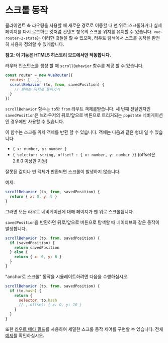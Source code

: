 # 스크롤 동작

클라이언트 측 라우팅을 사용할 때 새로운 경로로 이동할 때 맨 위로 스크롤하거나 실제 페이지를 다시 로드하는 것처럼 컨텐츠 항목의 스크롤 위치를 유지할 수 있습니다. `vue-router-2-state`는 이러한 것들을 할 수 있으며, 라우트 탐색에서 스크롤 동작을 완전히 사용자 정의할 수 있게합니다.

**참고: 이 기능은 HTML5 히스토리 모드에서만 작동합니다.**

라우터 인스턴스를 생성 할 때 `scrollBehavior` 함수를 제공 할 수 있습니다.

```js
const router = new VueRouter({
  routes: [...],
  scrollBehavior (to, from, savedPosition) {
    // 원하는 위치로 돌아가기
  }
})
```

`scrollBehavior` 함수는 `to`와 `from` 라우트 객체를받습니다. 세 번째 전달인자인 `savedPosition`은 브라우저의 뒤로/앞으로 버튼으로 트리거되는 `popstate` 네비게이션인 경우에만 사용할 수 있습니다.

이 함수는 스크롤 위치 객체를 반환 할 수 있습니다. 객체는 다음과 같은 형태 일 수 있습니다.

- `{ x: number, y: number }`
- `{ selector: string, offset? : { x: number, y: number }}` (offset은 2.6.0 이상만 지원)

잘못된 값이나 빈 객체가 반환되면 스크롤이 발생하지 않습니다.

예제:

```js
scrollBehavior (to, from, savedPosition) {
  return { x: 0, y: 0 }
}
```

그러면 모든 라우트 네비게이션에 대해 페이지가 맨 위로 스크롤됩니다.

`savedPosition`을 반환하면 뒤로/앞으로 버튼으로 탐색할 때 네이티브와 같은 동작이 발생합니다.

```js
scrollBehavior (to, from, savedPosition) {
  if (savedPosition) {
    return savedPosition
  } else {
    return { x: 0, y: 0 }
  }
}
```

"anchor로 스크롤" 동작을 시뮬레이트하려면 다음을 수행하십시오.

```js
scrollBehavior (to, from, savedPosition) {
  if (to.hash) {
    return {
      selector: to.hash
      // , offset: { x: 0, y: 10 }
    }
  }
}
```

또한 [라우트 메타 필드](meta.md)를 사용하여 세밀한 스크롤 동작 제어를 구현할 수 있습니다. 전체 [예제](https://github.com/zachhaber/vue-router-state/blob/dev/examples/scroll-behavior/app.js)를 확인하십시오.

